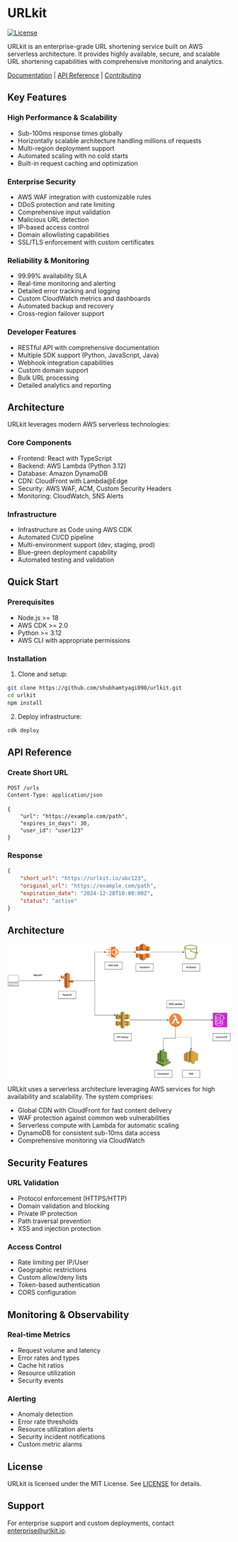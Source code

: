 # URLkit

[![License](https://img.shields.io/badge/License-MIT-blue.svg)](LICENSE)

URLkit is an enterprise-grade URL shortening service built on AWS serverless architecture. It provides highly available, secure, and scalable URL shortening capabilities with comprehensive monitoring and analytics.

[Documentation](https://docs.urlkit.io) | [API Reference](https://api.urlkit.io/docs) | [Contributing](CONTRIBUTING.md)

## Key Features

### High Performance & Scalability
- Sub-100ms response times globally
- Horizontally scalable architecture handling millions of requests
- Multi-region deployment support
- Automated scaling with no cold starts
- Built-in request caching and optimization

### Enterprise Security
- AWS WAF integration with customizable rules
- DDoS protection and rate limiting
- Comprehensive input validation
- Malicious URL detection
- IP-based access control
- Domain allowlisting capabilities
- SSL/TLS enforcement with custom certificates

### Reliability & Monitoring
- 99.99% availability SLA
- Real-time monitoring and alerting
- Detailed error tracking and logging
- Custom CloudWatch metrics and dashboards
- Automated backup and recovery
- Cross-region failover support

### Developer Features
- RESTful API with comprehensive documentation
- Multiple SDK support (Python, JavaScript, Java)
- Webhook integration capabilities
- Custom domain support
- Bulk URL processing
- Detailed analytics and reporting

## Architecture

URLkit leverages modern AWS serverless technologies:

### Core Components
- Frontend: React with TypeScript
- Backend: AWS Lambda (Python 3.12)
- Database: Amazon DynamoDB
- CDN: CloudFront with Lambda@Edge
- Security: AWS WAF, ACM, Custom Security Headers
- Monitoring: CloudWatch, SNS Alerts

### Infrastructure
- Infrastructure as Code using AWS CDK
- Automated CI/CD pipeline
- Multi-environment support (dev, staging, prod)
- Blue-green deployment capability
- Automated testing and validation

## Quick Start

### Prerequisites
- Node.js >= 18
- AWS CDK >= 2.0
- Python >= 3.12
- AWS CLI with appropriate permissions

### Installation

1. Clone and setup:
```bash
git clone https://github.com/shubhamtyagi098/urlkit.git
cd urlkit
npm install
```

2. Deploy infrastructure:
```bash
cdk deploy
```

## API Reference

### Create Short URL
```http
POST /urls
Content-Type: application/json

{
    "url": "https://example.com/path",
    "expires_in_days": 30,
    "user_id": "user123"
}
```

### Response
```json
{
    "short_url": "https://urlkit.io/abc123",
    "original_url": "https://example.com/path",
    "expiration_date": "2024-12-28T10:00:00Z",
    "status": "active"
}
```

## Architecture

![URLkit Architecture](docs/images/architecture.jpg)

URLkit uses a serverless architecture leveraging AWS services for high availability and scalability. The system comprises:

- Global CDN with CloudFront for fast content delivery
- WAF protection against common web vulnerabilities
- Serverless compute with Lambda for automatic scaling
- DynamoDB for consistent sub-10ms data access
- Comprehensive monitoring via CloudWatch

## Security Features

### URL Validation
- Protocol enforcement (HTTPS/HTTP)
- Domain validation and blocking
- Private IP protection
- Path traversal prevention
- XSS and injection protection

### Access Control
- Rate limiting per IP/User
- Geographic restrictions
- Custom allow/deny lists
- Token-based authentication
- CORS configuration

## Monitoring & Observability

### Real-time Metrics
- Request volume and latency
- Error rates and types
- Cache hit ratios
- Resource utilization
- Security events

### Alerting
- Anomaly detection
- Error rate thresholds
- Resource utilization alerts
- Security incident notifications
- Custom metric alarms

## License

URLkit is licensed under the MIT License. See [LICENSE](LICENSE) for details.

## Support

For enterprise support and custom deployments, contact [enterprise@urlkit.io](mailto:enterprise@urlkit.io).